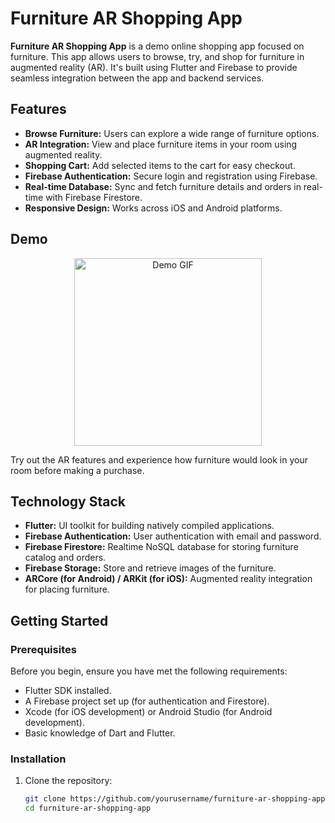 # Furniture AR Shopping App

**Furniture AR Shopping App** is a demo online shopping app focused on furniture. This app allows users to browse, try, and shop for furniture in augmented reality (AR). It's built using Flutter and Firebase to provide seamless integration between the app and backend services.

## Features

- **Browse Furniture:** Users can explore a wide range of furniture options.
- **AR Integration:** View and place furniture items in your room using augmented reality.
- **Shopping Cart:** Add selected items to the cart for easy checkout.
- **Firebase Authentication:** Secure login and registration using Firebase.
- **Real-time Database:** Sync and fetch furniture details and orders in real-time with Firebase Firestore.
- **Responsive Design:** Works across iOS and Android platforms.

## Demo

<p align="center">
  <img src="demo.gif" alt="Demo GIF" width="300"/>
</p>

Try out the AR features and experience how furniture would look in your room before making a purchase.

## Technology Stack

- **Flutter:** UI toolkit for building natively compiled applications.
- **Firebase Authentication:** User authentication with email and password.
- **Firebase Firestore:** Realtime NoSQL database for storing furniture catalog and orders.
- **Firebase Storage:** Store and retrieve images of the furniture.
- **ARCore (for Android) / ARKit (for iOS):** Augmented reality integration for placing furniture.

## Getting Started

### Prerequisites

Before you begin, ensure you have met the following requirements:

- Flutter SDK installed.
- A Firebase project set up (for authentication and Firestore).
- Xcode (for iOS development) or Android Studio (for Android development).
- Basic knowledge of Dart and Flutter.

### Installation

1. Clone the repository:

   ```bash
   git clone https://github.com/yourusername/furniture-ar-shopping-app.git
   cd furniture-ar-shopping-app
